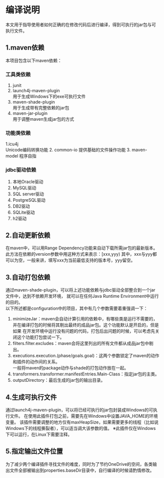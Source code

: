 # 编译说明
本文用于指导使用者如何正确的在修改代码后进行编译，得到可执行的jar包与可执行文件。

## 1.maven依赖
本项目包含以下maven依赖：
### 工具类依赖
1. junit
2. launch4j-maven-plugin  
用于生成Windows下的exe可执行文件
3. maven-shade-plugin  
用于生成带有完整依赖的jar包
4. maven-jar-plugin  
用于调整maven生成jar包的方式
### 功能类依赖
1.icu4j  
Unicode编码转换功能
2. common-io
提供基础的文件操作功能
3. maven-model
程序自指
### jdbc驱动依赖
1. 本地Oracle驱动
2. MySQL驱动
3. SQL server驱动
4. PostgreSQL驱动
5. DB2驱动
6. SQLite驱动
7. h2驱动

## 2.自动更新依赖
在maven中，可以用Range Dependency功能来自动下载所需jar包的最新版本。  
此方法在依赖的version参数中用这种方式来表示：<version>[xxx,yyy)</version>
其中，xxx与yyy都可以为空，一般来讲，填写xxx为当前最低支持的版本号，yyy留空。

## 3.自动打包依赖
通过maven-shade-plugin，可以将上述功能依赖与jdbc驱动全部整合到一个jar文件中，达到不依赖开发环境，
就可以在任何Java Runtime Environment中运行的目的。  
以下所述都是configuration中的项目，其中有几个参数需要着重强调一下：
1. minimizeJar：maven会自动计算引用的依赖中，有哪些类是运行不需要的，并在编译打包的时候将其剔出最终的成品jar包。这个功能默认是开启的，但是如果
在开发环境中运行没有问题的代码，打包后出问题的时候，可以考虑先关闭这个功能打包尝试一下。
2. filters.filter.excludes：maven会将这里列出的所有文件都从成品jar包中剔出。
3. executions.execution.(phase/goals.goal)：这两个参数锁定了maven的动作和插件的动作间的关系。  
一般将maven的package动作与shade的打包动作放在一起。
4. transformers.transformer.manifestEntries.Main-Class：指定jar包的主类。
5. outputDirectory：最后生成的jar包的输出目录。

## 4.生成可执行文件
通过launch4j-maven-plugin，可以将已经可执行的jar包封装成Windows的可执行文件。
在使用此插件打包之前，需要先在Windows中设置JAVA_HOME的环境变量。
该插件需要调整的地方仅有maxHeapSize，如果需要更多的线程（比如说Windows下的线程撕裂者），可以适当调大该参数的值。
※此插件仅在Windows下可以运行，在Linux下需要注释。

## 5.指定输出文件位置
为了减少两个编译插件寻找文件的难度，同时为了节约OneDrive的空间，各类输出文件全部被输出到properties.baseDir目录中，自行编译的时候请酌情修改。
